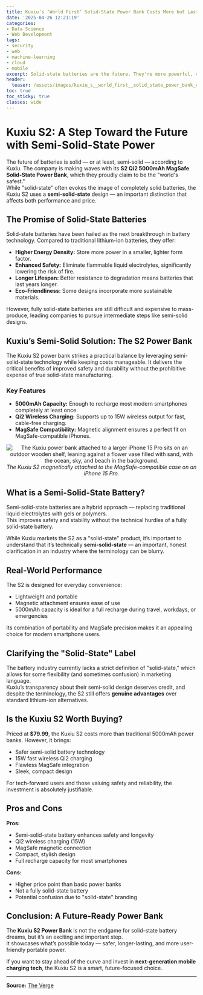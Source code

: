 ```yaml
---
title: Kuxiu’s ‘World First’ Solid-State Power Bank Costs More but Lasts Much Longer
date: '2025-04-26 12:21:19'
categories:
- Data Science
- Web Development
tags:
- security
- web
- machine-learning
- cloud
- mobile
excerpt: Solid-state batteries are the future. They're more powerful, compact, safe, and sustainable than lithium-ion alternatives, but true all-solid-state batteries can still be hard to come by. Kuxiu's S2 aims to bridge that gap.
header:
  teaser: /assets/images/kuxiu_s__world_first__solid_state_power_bank_costs_20250426122118.jpeg
toc: true
toc_sticky: true
classes: wide
---
```


# Kuxiu S2: A Step Toward the Future with Semi-Solid-State Power

The future of batteries is solid — or at least, semi-solid — according to Kuxiu. The company is making waves with its **S2 Qi2 5000mAh MagSafe Solid-State Power Bank**, which they proudly claim to be the "world's safest."  
While "solid-state" often evokes the image of completely solid batteries, the Kuxiu S2 uses a **semi-solid-state** design — an important distinction that affects both performance and price.

## The Promise of Solid-State Batteries

Solid-state batteries have been hailed as the next breakthrough in battery technology. Compared to traditional lithium-ion batteries, they offer:

- **Higher Energy Density:** Store more power in a smaller, lighter form factor.
- **Enhanced Safety:** Eliminate flammable liquid electrolytes, significantly lowering the risk of fire.
- **Longer Lifespan:** Better resistance to degradation means batteries that last years longer.
- **Eco-Friendliness:** Some designs incorporate more sustainable materials.

However, fully solid-state batteries are still difficult and expensive to mass-produce, leading companies to pursue intermediate steps like semi-solid designs.

## Kuxiu’s Semi-Solid Solution: The S2 Power Bank

The Kuxiu S2 power bank strikes a practical balance by leveraging semi-solid-state technology while keeping costs manageable. It delivers the critical benefits of improved safety and durability without the prohibitive expense of true solid-state manufacturing.

### Key Features

- **5000mAh Capacity:** Enough to recharge most modern smartphones completely at least once.
- **Qi2 Wireless Charging:** Supports up to 15W wireless output for fast, cable-free charging.
- **MagSafe Compatibility:** Magnetic alignment ensures a perfect fit on MagSafe-compatible iPhones.

<center><img src="https://platform.theverge.com/wp-content/uploads/sites/2/2025/04/IMG20250425103917.jpeg?quality=90&#038;strip=all&#038;crop=0,0,100,100" alt="The Kuxiu power bank attached to a larger iPhone 15 Pro sits on an outdoor wooden shelf, leaning against a flower vase filled with sand, with the ocean, sky, and beach in the background."></center>

<center><i>The Kuxiu S2 magnetically attached to the MagSafe-compatible case on an iPhone 15 Pro.</i></center>

## What is a Semi-Solid-State Battery?

Semi-solid-state batteries are a hybrid approach — replacing traditional liquid electrolytes with gels or polymers.  
This improves safety and stability without the technical hurdles of a fully solid-state battery. 

While Kuxiu markets the S2 as a "solid-state" product, it’s important to understand that it’s technically **semi-solid-state** — an important, honest clarification in an industry where the terminology can be blurry.

## Real-World Performance

The S2 is designed for everyday convenience:

- Lightweight and portable
- Magnetic attachment ensures ease of use
- 5000mAh capacity is ideal for a full recharge during travel, workdays, or emergencies

Its combination of portability and MagSafe precision makes it an appealing choice for modern smartphone users.

## Clarifying the "Solid-State" Label

The battery industry currently lacks a strict definition of "solid-state," which allows for some flexibility (and sometimes confusion) in marketing language.  
Kuxiu’s transparency about their semi-solid design deserves credit, and despite the terminology, the S2 still offers **genuine advantages** over standard lithium-ion alternatives.

## Is the Kuxiu S2 Worth Buying?

Priced at **$79.99**, the Kuxiu S2 costs more than traditional 5000mAh power banks. However, it brings:

- Safer semi-solid battery technology
- 15W fast wireless Qi2 charging
- Flawless MagSafe integration
- Sleek, compact design

For tech-forward users and those valuing safety and reliability, the investment is absolutely justifiable.

## Pros and Cons

**Pros:**

- Semi-solid-state battery enhances safety and longevity
- Qi2 wireless charging (15W)
- MagSafe magnetic connection
- Compact, stylish design
- Full recharge capacity for most smartphones

**Cons:**

- Higher price point than basic power banks
- Not a fully solid-state battery
- Potential confusion due to "solid-state" branding

## Conclusion: A Future-Ready Power Bank

The **Kuxiu S2 Power Bank** is not the endgame for solid-state battery dreams, but it’s an exciting and important step.  
It showcases what’s possible today — safer, longer-lasting, and more user-friendly portable power.

If you want to stay ahead of the curve and invest in **next-generation mobile charging tech**, the Kuxiu S2 is a smart, future-focused choice.

---

**Source:** [The Verge](https://www.theverge.com/reviews/656183/kuxius-semi-solid-state-power-bank-costs-a-little-more-but-lasts-much-longer)
